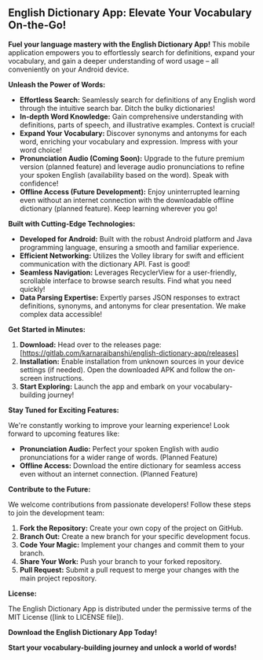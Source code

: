 ## English Dictionary App: Elevate Your Vocabulary On-the-Go!

**Fuel your language mastery with the English Dictionary App!** This mobile application empowers you to effortlessly search for definitions, expand your vocabulary, and gain a deeper understanding of word usage – all conveniently on your Android device.

**Unleash the Power of Words:**

* **Effortless Search:** Seamlessly search for definitions of any English word through the intuitive search bar. Ditch the bulky dictionaries!
* **In-depth Word Knowledge:** Gain comprehensive understanding with definitions, parts of speech, and illustrative examples. Context is crucial!
* **Expand Your Vocabulary:** Discover synonyms and antonyms for each word, enriching your vocabulary and expression. Impress with your word choice!
* **Pronunciation Audio (Coming Soon):** Upgrade to the future premium version (planned feature) and leverage audio pronunciations to refine your spoken English (availability based on the word). Speak with confidence!
* **Offline Access (Future Development):** Enjoy uninterrupted learning even without an internet connection with the downloadable offline dictionary (planned feature). Keep learning wherever you go!

**Built with Cutting-Edge Technologies:**

* **Developed for Android:** Built with the robust Android platform and Java programming language, ensuring a smooth and familiar experience.
* **Efficient Networking:** Utilizes the Volley library for swift and efficient communication with the dictionary API. Fast is good!
* **Seamless Navigation:** Leverages RecyclerView for a user-friendly, scrollable interface to browse search results. Find what you need quickly!
* **Data Parsing Expertise:** Expertly parses JSON responses to extract definitions, synonyms, and antonyms for clear presentation. We make complex data accessible!

**Get Started in Minutes:**

1. **Download:** Head over to the releases page: [https://gitlab.com/karnarajbanshi/english-dictionary-app/releases]
2. **Installation:** Enable installation from unknown sources in your device settings (if needed). Open the downloaded APK and follow the on-screen instructions.
3. **Start Exploring:** Launch the app and embark on your vocabulary-building journey!

**Stay Tuned for Exciting Features:**

We're constantly working to improve your learning experience! Look forward to upcoming features like:

* **Pronunciation Audio:** Perfect your spoken English with audio pronunciations for a wider range of words. (Planned Feature)
* **Offline Access:** Download the entire dictionary for seamless access even without an internet connection. (Planned Feature)

**Contribute to the Future:**

We welcome contributions from passionate developers! Follow these steps to join the development team:

1. **Fork the Repository:** Create your own copy of the project on GitHub.
2. **Branch Out:** Create a new branch for your specific development focus.
3. **Code Your Magic:** Implement your changes and commit them to your branch.
4. **Share Your Work:** Push your branch to your forked repository.
5. **Pull Request:** Submit a pull request to merge your changes with the main project repository.

**License:**

The English Dictionary App is distributed under the permissive terms of the MIT License ([link to LICENSE file]).

**Download the English Dictionary App Today!**

**Start your vocabulary-building journey and unlock a world of words!**
